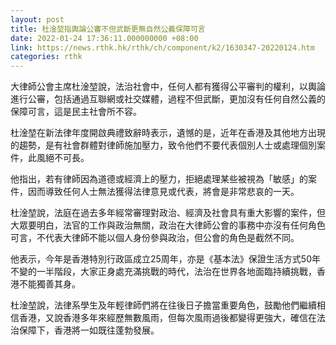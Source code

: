```yaml
---
layout: post
title: 杜淦堃指輿論公審不但武斷更無自然公義保障可言
date: 2022-01-24 17:36:11.000000000 +08:00
link: https://news.rthk.hk/rthk/ch/component/k2/1630347-20220124.htm
categories: rthk
---
```


大律師公會主席杜淦堃說，法治社會中，任何人都有獲得公平審判的權利，以輿論進行公審，包括通過互聯網或社交媒體，過程不但武斷，更加沒有任何自然公義的保障可言，這是民主社會所不容。

杜淦堃在新法律年度開啟典禮致辭時表示，遺憾的是，近年在香港及其他地方出現的趨勢，是有社會群體對律師施加壓力，致令他們不要代表個別人士或處理個別案件，此風絕不可長。

他指出，若有律師因為道德或經濟上的壓力，拒絕處理某些被視為「敏感」的案件，因而導致任何人士無法獲得法律意見或代表，將會是非常悲哀的一天。

杜淦堃說，法庭在過去多年經常審理對政治、經濟及社會具有重大影響的案件，但大眾要明白，法官的工作與政治無關，政治在大律師公會的事務中亦沒有任何角色可言，不代表大律師不能以個人身份參與政治，但公會的角色是截然不同。

他表示，今年是香港特別行政區成立25周年，亦是《基本法》保證生活方式50年不變的一半階段，大家正身處充滿挑戰的時代，法治在世界各地面臨持續挑戰，香港不能獨善其身。

杜淦堃說，法律系學生及年輕律師們將在往後日子擔當重要角色，鼓勵他們繼續相信香港，又說香港多年來經歷無數風雨，但每次風雨過後都變得更強大，確信在法治保障下，香港將一如既往蓬勃發展。
